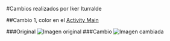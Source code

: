 #Cambios realizados por Iker Iturralde

##Cambio 1, color en el 
[Activity Main](https://github.com/leoneliker/MaterialThemeBuilder/blob/master/README.md)

###Original
![Imagen original](/images/imgOriginal1.PNG)
###Cambio
![Imagen cambiada](/images/imgCambios1.PNG)